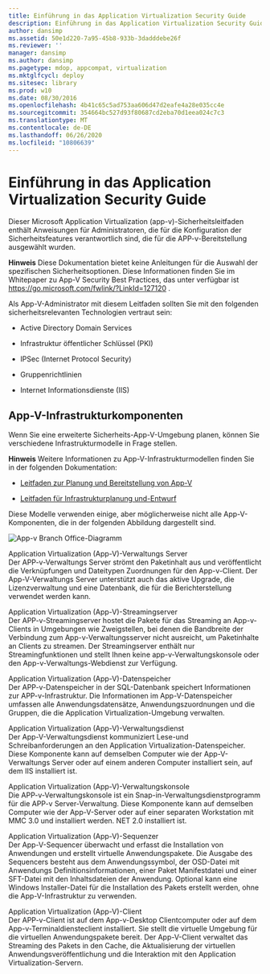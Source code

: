 ```yaml
---
title: Einführung in das Application Virtualization Security Guide
description: Einführung in das Application Virtualization Security Guide
author: dansimp
ms.assetid: 50e1d220-7a95-45b8-933b-3dadddebe26f
ms.reviewer: ''
manager: dansimp
ms.author: dansimp
ms.pagetype: mdop, appcompat, virtualization
ms.mktglfcycl: deploy
ms.sitesec: library
ms.prod: w10
ms.date: 08/30/2016
ms.openlocfilehash: 4b41c65c5ad753aa606d47d2eafe4a28e035cc4e
ms.sourcegitcommit: 354664bc527d93f80687cd2eba70d1eea024c7c3
ms.translationtype: MT
ms.contentlocale: de-DE
ms.lasthandoff: 06/26/2020
ms.locfileid: "10806639"
---
```

# Einführung in das Application Virtualization Security Guide


Dieser Microsoft Application Virtualization (app-v)-Sicherheitsleitfaden enthält Anweisungen für Administratoren, die für die Konfiguration der Sicherheitsfeatures verantwortlich sind, die für die APP-v-Bereitstellung ausgewählt wurden.

**Hinweis**  Diese Dokumentation bietet keine Anleitungen für die Auswahl der spezifischen Sicherheitsoptionen. Diese Informationen finden Sie im Whitepaper zu App-V Security Best Practices, das unter verfügbar ist <https://go.microsoft.com/fwlink/?LinkId=127120> .

 

Als App-V-Administrator mit diesem Leitfaden sollten Sie mit den folgenden sicherheitsrelevanten Technologien vertraut sein:

-   Active Directory Domain Services

-   Infrastruktur öffentlicher Schlüssel (PKI)

-   IPSec (Internet Protocol Security)

-   Gruppenrichtlinien

-   Internet Informationsdienste (IIS)

## App-V-Infrastrukturkomponenten


Wenn Sie eine erweiterte Sicherheits-App-V-Umgebung planen, können Sie verschiedene Infrastrukturmodelle in Frage stellen.

**Hinweis**  Weitere Informationen zu App-V-Infrastrukturmodellen finden Sie in der folgenden Dokumentation:

-   [Leitfaden zur Planung und Bereitstellung von App-V](https://go.microsoft.com/fwlink/?LinkId=122063)

-   [Leitfaden für Infrastrukturplanung und-Entwurf](https://go.microsoft.com/fwlink/?LinkId=151986)

 

Diese Modelle verwenden einige, aber möglicherweise nicht alle App-V-Komponenten, die in der folgenden Abbildung dargestellt sind.

![App-v Branch Office-Diagramm](images/appvbranchoffices.gif)

<a href="" id="application-virtualization--app-v--management-server"></a>Application Virtualization (App-V)-Verwaltungs Server  
Der APP-v-Verwaltungs Server strömt den Paketinhalt aus und veröffentlicht die Verknüpfungen und Dateitypen Zuordnungen für den App-v-Client. Der App-V-Verwaltungs Server unterstützt auch das aktive Upgrade, die Lizenzverwaltung und eine Datenbank, die für die Berichterstellung verwendet werden kann.

<a href="" id="application-virtualization--app-v--streaming-server"></a>Application Virtualization (App-V)-Streamingserver  
Der APP-v-Streamingserver hostet die Pakete für das Streaming an App-v-Clients in Umgebungen wie Zweigstellen, bei denen die Bandbreite der Verbindung zum App-v-Verwaltungsserver nicht ausreicht, um Paketinhalte an Clients zu streamen. Der Streamingserver enthält nur Streamingfunktionen und stellt Ihnen keine app-v-Verwaltungskonsole oder den App-v-Verwaltungs-Webdienst zur Verfügung.

<a href="" id="application-virtualization--app-v--data-store"></a>Application Virtualization (App-V)-Datenspeicher  
Der APP-v-Datenspeicher in der SQL-Datenbank speichert Informationen zur APP-v-Infrastruktur. Die Informationen im App-V-Datenspeicher umfassen alle Anwendungsdatensätze, Anwendungszuordnungen und die Gruppen, die die Application Virtualization-Umgebung verwalten.

<a href="" id="application-virtualization--app-v--management-service"></a>Application Virtualization (App-V)-Verwaltungsdienst  
Der App-V-Verwaltungsdienst kommuniziert Lese-und Schreibanforderungen an den Application Virtualization-Datenspeicher. Diese Komponente kann auf demselben Computer wie der App-V-Verwaltungs Server oder auf einem anderen Computer installiert sein, auf dem IIS installiert ist.

<a href="" id="application-virtualization--app-v--management-console"></a>Application Virtualization (App-V)-Verwaltungskonsole  
Die APP-v-Verwaltungskonsole ist ein Snap-in-Verwaltungsdienstprogramm für die APP-v Server-Verwaltung. Diese Komponente kann auf demselben Computer wie der App-V-Server oder auf einer separaten Workstation mit MMC 3.0 und installiert werden. NET 2.0 installiert ist.

<a href="" id="application-virtualization--app-v--sequencer"></a>Application Virtualization (App-V)-Sequenzer  
Der App-V-Sequencer überwacht und erfasst die Installation von Anwendungen und erstellt virtuelle Anwendungspakete. Die Ausgabe des Sequencers besteht aus dem Anwendungssymbol, der OSD-Datei mit Anwendungs Definitionsinformationen, einer Paket Manifestdatei und einer SFT-Datei mit den Inhaltsdateien der Anwendung. Optional kann eine Windows Installer-Datei für die Installation des Pakets erstellt werden, ohne die App-V-Infrastruktur zu verwenden.

<a href="" id="application-virtualization--app-v--client"></a>Application Virtualization (App-V)-Client  
Der APP-v-Client ist auf dem App-v-Desktop Clientcomputer oder auf dem App-v-Terminaldiensteclient installiert. Sie stellt die virtuelle Umgebung für die virtuellen Anwendungspakete bereit. Der App-V-Client verwaltet das Streaming des Pakets in den Cache, die Aktualisierung der virtuellen Anwendungsveröffentlichung und die Interaktion mit den Application Virtualization-Servern.

 

 





